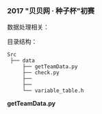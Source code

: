 ### 2017 "贝贝网 · 种子杯"初赛
数据处理相关：

目录结构：

    Src
     ├── data
         ├── getTeamData.py
         ├── check.py
         ├──
         ├──
         └── variable_table.h


__getTeamData.py__
